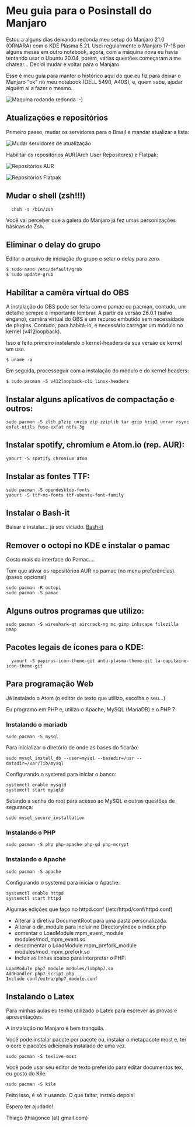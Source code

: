 # Meu guia para o Posinstall do Manjaro
Estou a alguns dias deixando redonda meu setup do Manjaro 21.0 (ORNARA) com o KDE Plasma 5.21.
Usei regularmente o Manjaro 17-18 por alguns meses em outro notebook, agora, com a máquina nova eu havia tentando usar o Ubuntu 20.04, porém, várias questões começaram a me chatear... 
Decidi mudar e voltar para o Manjaro.

Esse é meu guia para manter o histórico aqui do que eu fiz para deixar o Manjaro "ok" no meu notebook (DELL 5490, A40S), e, quem sabe, ajudar alguém ai a fazer o mesmo.

![Maquina rodando redonda :-)](imagens/manjaro_2_1.png)



## Atualizações e repositórios
Primeiro passo, mudar os servidores para o Brasil e mandar atualizar a lista:

![Mudar servidores de atualização](imagens/manjaro_2_2.png)


Habilitar os repositórios AUR(Arch User Repositores) e Flatpak:

![Repositórios AUR](imagens/manjaro_2_3.png)

![Repositórios Flatpak](imagens/manjaro_2_4.png)



## Mudar o shell (zsh!!!) 
```
  chsh -s /bin/zsh
```

  Você vai perceber que a galera do Manjaro já fez umas personizações básicas do Zsh.

## Eliminar o delay do grupo
Editar o arquivo de iniciação do grupo e setar o delay para zero.

```
$ sudo nano /etc/default/grub
$ sudo update-grub
```

## Habilitar a camêra virtual do OBS
A instalação do OBS pode ser feita com o pamac ou pacman, contudo, um detalhe sempre é importante lembrar.
A partir da versão 26.0.1 (salvo engano),  camêra virtual do OBS é um recurso embutido sem necessidade de plugins.
Contudo, para habitá-lo, é necessário carregar um módulo no kernel (v412loopback).

Isso é feito primeiro instalando o kernel-headers da sua versão de kernel em uso.

```
$ uname -a 
```

Em seguida, processeguir com a instalação do módulo e do kernel headers:

```
$ sudo pacman -S v412loopback-cli linux-headers
``` 


## Instalar alguns aplicativos de compactação e outros:
  ```
  sudo pacman -S zlib p7zip unzip zip zziplib tar gzip bzip2 unrar rsync exfat-utils fuse-exfat ntfs-3g
  ``` 

## Instalar spotify, chromium e Atom.io (rep. AUR):
  ```
  yaourt -S spotify chromium atom
  ``` 

## Instalar as fontes TTF:
  ``` 
  sudo pacman -S opendesktop-fonts
  yaourt -S ttf-ms-fonts ttf-ubuntu-font-family
``` 

## Instalar o Bash-it
Baixar e instalar... já sou viciado.
[Bash-it](https://github.com/Bash-it/bash-it)



## Remover o octopi no KDE e instalar o pamac
Gosto mais da interface do Pamac.... 

Tem que ativar os repositórios AUR no pamac (no menu preferências).
(passo opcional)
  ``` 
  sudo pacman -R octopi
  sudo pacman -S pamac
``` 


## Alguns outros programas que utilizo:
  ``` 
  sudo pacman -S wireshark-qt aircrack-ng mc gimp inkscape filezilla nmap
``` 


## Pacotes legais de ícones para o KDE:
```
  yaourt -S papirus-icon-theme-git antu-plasma-theme-git la-capitaine-icon-theme-git
``` 


## Para programação Web

Já instalado o Atom (o editor de texto que utilizo, escolha o seu...)

Eu programo em PHP e, utilizo o Apache, MySQL (MariaDB) e o PHP 7.


### Instalando o mariadb
``` 
sudo pacman -S mysql
``` 

Para inicializar o diretório de onde as bases do ficarão:
``` 
sudo mysql_install_db --user=mysql --basedir=/usr --datadir=/var/lib/mysql
``` 

Configurando o systemd para iniciar o banco:
``` 
systemctl enable mysqld
systemctl start mysqld
``` 

Setando a senha do root para acesso ao MySQL e outras questões de segurança:
``` 
sudo mysql_secure_installation

``` 


### Instalando o PHP
``` 
sudo pacman -S php php-apache php-gd php-mcrypt
``` 


### Instalando o Apache

``` 
sudo pacman -S apache
``` 


Configurando o systemd para iniciar o Apache:
``` 
systemctl enable httpd
systemctl start httpd
``` 

Algumas edições que faço no httpd.conf (/etc/httpd/conf/httpd.conf)

* Alterar a diretiva DocumentRoot para uma pasta personalizada.
* Alterar o dir_module para incluir no DirectoryIndex o index.php
* comentar o LoadModule mpm_event_module modules/mod_mpm_event.so
* descomentar o LoadModule mpm_prefork_module modules/mod_mpm_prefork.so
* Incluir as linhas abaixo para interpretar o PHP:
``` 
LoadModule php7_module modules/libphp7.so
AddHandler php7-script php
Include conf/extra/php7_module.conf
``` 

## Instalando o Latex
Para minhas aulas eu tenho utilizado o Latex para escrever as provas e apresentações. 

A instalação no Manjaro é bem tranquila.

Você pode instalar pacote por pacote ou, instalar o metapacote most e, ter o core e pacotes adicionais instalado de uma vez.
``` 
sudo pacman -S texlive-most
``` 


Você pode usar seu editor de texto preferido para editar documentos tex, eu gosto do Kile.
``` 
sudo pacman -S kile
``` 



Feito isso, é só ir usando.
O que faltar, instalo depois!

Espero ter ajudado!

Thiago
(thiagonce (at) gmail.com)


